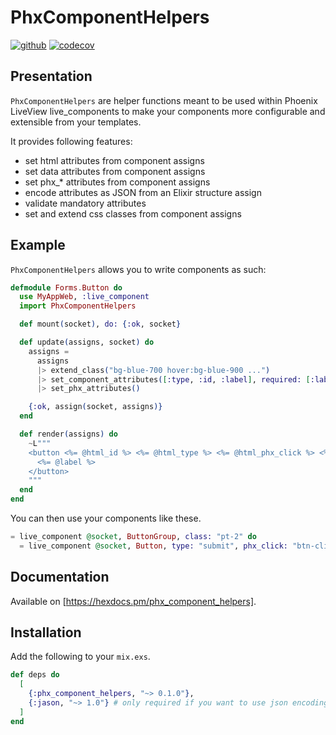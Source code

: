 # PhxComponentHelpers

[![github](https://github.com/cblavier/phx_component_helpers/actions/workflows/elixir.yml/badge.svg)](https://github.com/cblavier/phx_component_helpers/actions/workflows/elixir.yml)
[![codecov](https://codecov.io/gh/cblavier/phx_component_helpers/branch/main/graph/badge.svg)](https://codecov.io/gh/cblavier/phx_component_helpers)

## Presentation

`PhxComponentHelpers` are helper functions meant to be used within Phoenix
LiveView live_components to make your components more configurable and extensible
from your templates.

It provides following features:

  * set html attributes from component assigns
  * set data attributes from component assigns
  * set phx_* attributes from component assigns
  * encode attributes as JSON from an Elixir structure assign
  * validate mandatory attributes
  * set and extend css classes from component assigns

## Example

`PhxComponentHelpers` allows you to write components as such:

```elixir
defmodule Forms.Button do
  use MyAppWeb, :live_component
  import PhxComponentHelpers

  def mount(socket), do: {:ok, socket}

  def update(assigns, socket) do
    assigns =
      assigns
      |> extend_class("bg-blue-700 hover:bg-blue-900 ...")
      |> set_component_attributes([:type, :id, :label], required: [:label])
      |> set_phx_attributes()

    {:ok, assign(socket, assigns)}
  end

  def render(assigns) do
    ~L"""
    <button <%= @html_id %> <%= @html_type %> <%= @html_phx_click %> <%= @html_class %>>
      <%= @label %>
    </button>
    """
  end
end
```

You can then use your components like these.

```elixir
= live_component @socket, ButtonGroup, class: "pt-2" do
  = live_component @socket, Button, type: "submit", phx_click: "btn-click", label: "Save"
```

## Documentation

Available on [https://hexdocs.pm/phx_component_helpers].

## Installation

Add the following to your `mix.exs`.


```elixir
def deps do
  [
    {:phx_component_helpers, "~> 0.1.0"},
    {:jason, "~> 1.0"} # only required if you want to use json encoding options
  ]
end
```

